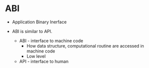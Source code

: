 # ABI
- Application Binary Inerface

- ABI is similar to API.
    - ABI - interface to machine code
        - How data structure, computational routine are accessed in machine code
        - Low level
    - API - interface to human